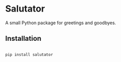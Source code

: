 # Salutator

A small Python package for greetings and goodbyes.

## Installation

```bash

pip install salutator

```

